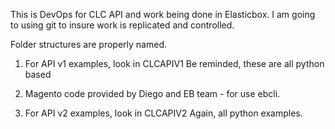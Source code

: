 This is DevOps for CLC API and work being done in Elasticbox.
I am going to using git to insure work is replicated and controlled. 

Folder structures are properly named.

1)  For API v1 examples, look in CLCAPIV1
Be reminded, these are all python based
  
2)  Magento code provided by Diego and EB team - for use ebcli.

3)  For API v2 examples, look in CLCAPIV2
Again, all python examples. 

